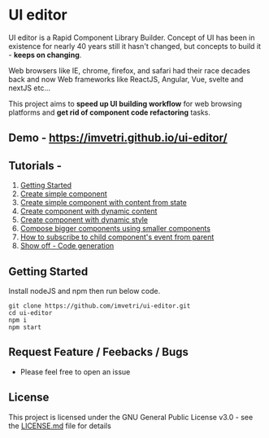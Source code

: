 # UI editor

UI editor is a Rapid Component Library Builder. Concept of UI has been in existence for nearly 40 years still it hasn't changed, but concepts to build it - **keeps on changing**. 

Web browsers like IE, chrome, firefox, and safari had their race decades back and now Web frameworks like ReactJS, Angular, Vue, svelte and nextJS etc...

This project aims to **speed up UI building workflow** for web browsing platforms and **get rid of component code refactoring** tasks.


## Demo - https://imvetri.github.io/ui-editor/
## Tutorials - 
1. [Getting Started](https://vimeo.com/386239335)
2. [Create simple component](https://vimeo.com/386239365)
3. [Create simple component with content from state](https://vimeo.com/386239387)
4. [Create component with dynamic content](https://vimeo.com/386239417)
5. [Create component with dynamic style](https://vimeo.com/386239443)
6. [Compose bigger components using smaller components](https://vimeo.com/386239481)
7. [How to subscribe to child component's event from parent](https://vimeo.com/386239513)
8. [Show off - Code generation](https://vimeo.com/386239546)

## Getting Started
Install nodeJS and npm then run below code.

```
git clone https://github.com/imvetri/ui-editor.git
cd ui-editor
npm i
npm start

```

## Request Feature / Feebacks / Bugs

 * Please feel free to open an issue



## License

This project is licensed under the GNU General Public License v3.0 - see the [LICENSE.md](LICENSE.md) file for details
